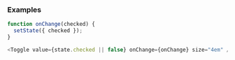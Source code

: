 ### Examples

```js
function onChange(checked) {
  setState({ checked });
}

<Toggle value={state.checked || false} onChange={onChange} size="4em" />;
```
